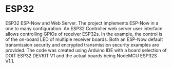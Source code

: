 # ESP32
ESP32 ESP-Now and Web Server.
The project implements ESP-Now in a one to many configuration.  An ESP32 Controller web server user interface allows controlling GPIOs of receiver ESP32s. In the example, the control is of the on-board LED of multiple receiver boards.
Both an ESP-Now default transmission security and encrypted transmission security examples are provided.
The code was created using Arduino IDE with a board selection of DOIT ESP32 DEVKIT V1 and the actual boards being NodeMCU ESP32S V1.1.
